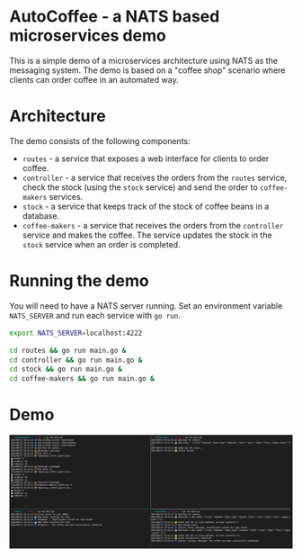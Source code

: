# AutoCoffee - a NATS based microservices demo

This is a simple demo of a microservices architecture using NATS as the messaging system. The demo is based on a "coffee shop" scenario where clients can order coffee in an automated way.

# Architecture

The demo consists of the following components:
- `routes` - a service that exposes a web interface for clients to order coffee.
- `controller` - a service that receives the orders from the `routes` service, check the stock (using the `stock` service) and send the order to `coffee-makers` services.
- `stock` - a service that keeps track of the stock of coffee beans in a database.
- `coffee-makers` - a service that receives the orders from the `controller` service and makes the coffee. The service updates the stock in the `stock` service when an order is completed.

# Running the demo

You will need to have a NATS server running. Set an environment variable `NATS_SERVER` and run each service with `go run`.

```bash
export NATS_SERVER=localhost:4222
```

```bash
cd routes && go run main.go &
cd controller && go run main.go &
cd stock && go run main.go &
cd coffee-makers && go run main.go &
```

# Demo 

![Demo](./.github/demo.jpg)
